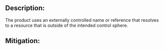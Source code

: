 ## Description:

The product uses an externally controlled name or reference that resolves to a resource that is outside of the intended control sphere.



## Mitigation:
